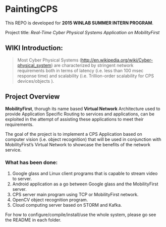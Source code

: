 # PaintingCPS

This REPO is developed for **2015 WINLAB SUMMER INTERN PROGRAM**.

Project title: *Real-Time Cyber Physical Systems Application on MobilityFirst*

## WIKI Introduction:

> Most Cyber Physical Systems (http://en.wikipedia.org/wiki/Cyber-physical_system) are characterized by stringent network requirements both in terms of latency (i.e. less than 100 msec response time) and scalability (i.e. Trillion-order scalability for CPS devices/objects ).

## Project Overview

**MobilityFirst**, thorugh its name based **Virtual Network** Architecture used to provide Application Specific Routing to services and applications, can be exploited in the attempt of assisting these applications to meet their requirements.

The goal of the project is to implement a CPS Application based on computer vision (i.e. object recognition) that will be used in conjunction with MobilityFirst’s Virtual Network to showcase the benefits of the network service.

### What has been done:

1. Google glass and Linux client programs that is capable to stream video to server.
2. Android application as a go between Google glass and the MobilityFirst server.
3. CPS server main program using TCP or MobilityFirst network.
4. OpenCV object recognition program.
5. Cloud computing server based on STORM and Kafka.

For how to configure/compile/install/use the whole system, please go see the README in each folder.
